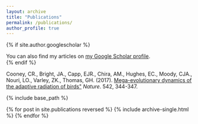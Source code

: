 ```yaml
---
layout: archive
title: "Publications"
permalink: /publications/
author_profile: true
---
```


{% if site.author.googlescholar %}
  <div class="wordwrap">You can also find my articles on <a href="{{site.author.googlescholar}}">my Google Scholar profile</a>.</div>
{% endif %}

Cooney, CR., Bright, JA., Capp, EJR., Chira, AM., Hughes, EC., Moody, CJA., Nouri, LO., Varley, ZK., Thomas, GH. (2017). <a href="https://hull-research.worktribe.com/record.jx?recordid=3267681#:~:text=Fulltext%20%2D%20Accepted%20Version-,Download,-Preview'/">Mega-evolutionary dynamics of the adaptive radiation of birds"</a>
<i>Nature</i>. 542, 344-347.

{% include base_path %}

{% for post in site.publications reversed %}
  {% include archive-single.html %}
{% endfor %}
